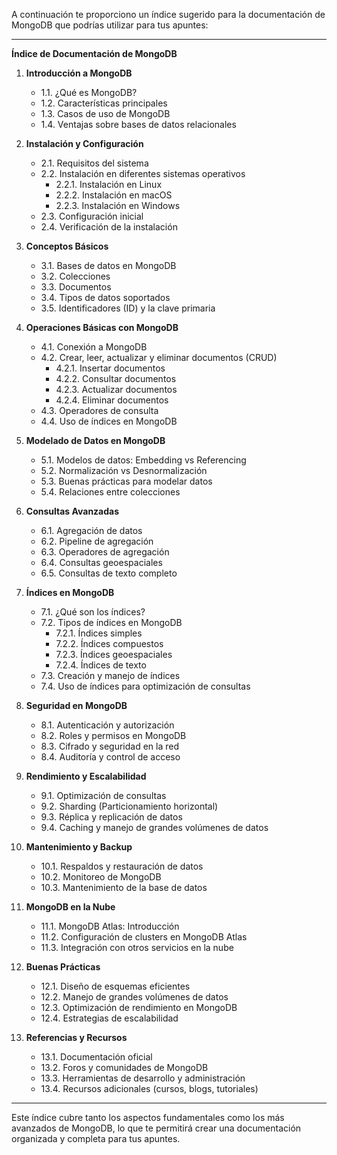 A continuación te proporciono un índice sugerido para la documentación de MongoDB que podrías utilizar para tus apuntes:

---

**Índice de Documentación de MongoDB**

1. **Introducción a MongoDB**
   - 1.1. ¿Qué es MongoDB?
   - 1.2. Características principales
   - 1.3. Casos de uso de MongoDB
   - 1.4. Ventajas sobre bases de datos relacionales

2. **Instalación y Configuración**
   - 2.1. Requisitos del sistema
   - 2.2. Instalación en diferentes sistemas operativos
     - 2.2.1. Instalación en Linux
     - 2.2.2. Instalación en macOS
     - 2.2.3. Instalación en Windows
   - 2.3. Configuración inicial
   - 2.4. Verificación de la instalación

3. **Conceptos Básicos**
   - 3.1. Bases de datos en MongoDB
   - 3.2. Colecciones
   - 3.3. Documentos
   - 3.4. Tipos de datos soportados
   - 3.5. Identificadores (ID) y la clave primaria

4. **Operaciones Básicas con MongoDB**
   - 4.1. Conexión a MongoDB
   - 4.2. Crear, leer, actualizar y eliminar documentos (CRUD)
     - 4.2.1. Insertar documentos
     - 4.2.2. Consultar documentos
     - 4.2.3. Actualizar documentos
     - 4.2.4. Eliminar documentos
   - 4.3. Operadores de consulta
   - 4.4. Uso de índices en MongoDB

5. **Modelado de Datos en MongoDB**
   - 5.1. Modelos de datos: Embedding vs Referencing
   - 5.2. Normalización vs Desnormalización
   - 5.3. Buenas prácticas para modelar datos
   - 5.4. Relaciones entre colecciones

6. **Consultas Avanzadas**
   - 6.1. Agregación de datos
   - 6.2. Pipeline de agregación
   - 6.3. Operadores de agregación
   - 6.4. Consultas geoespaciales
   - 6.5. Consultas de texto completo

7. **Índices en MongoDB**
   - 7.1. ¿Qué son los índices?
   - 7.2. Tipos de índices en MongoDB
     - 7.2.1. Índices simples
     - 7.2.2. Índices compuestos
     - 7.2.3. Índices geoespaciales
     - 7.2.4. Índices de texto
   - 7.3. Creación y manejo de índices
   - 7.4. Uso de índices para optimización de consultas

8. **Seguridad en MongoDB**
   - 8.1. Autenticación y autorización
   - 8.2. Roles y permisos en MongoDB
   - 8.3. Cifrado y seguridad en la red
   - 8.4. Auditoría y control de acceso

9. **Rendimiento y Escalabilidad**
   - 9.1. Optimización de consultas
   - 9.2. Sharding (Particionamiento horizontal)
   - 9.3. Réplica y replicación de datos
   - 9.4. Caching y manejo de grandes volúmenes de datos

10. **Mantenimiento y Backup**
    - 10.1. Respaldos y restauración de datos
    - 10.2. Monitoreo de MongoDB
    - 10.3. Mantenimiento de la base de datos

11. **MongoDB en la Nube**
    - 11.1. MongoDB Atlas: Introducción
    - 11.2. Configuración de clusters en MongoDB Atlas
    - 11.3. Integración con otros servicios en la nube

12. **Buenas Prácticas**
    - 12.1. Diseño de esquemas eficientes
    - 12.2. Manejo de grandes volúmenes de datos
    - 12.3. Optimización de rendimiento en MongoDB
    - 12.4. Estrategias de escalabilidad

13. **Referencias y Recursos**
    - 13.1. Documentación oficial
    - 13.2. Foros y comunidades de MongoDB
    - 13.3. Herramientas de desarrollo y administración
    - 13.4. Recursos adicionales (cursos, blogs, tutoriales)

---

Este índice cubre tanto los aspectos fundamentales como los más avanzados de MongoDB, lo que te permitirá crear una documentación organizada y completa para tus apuntes.